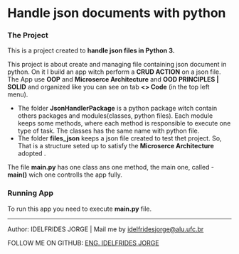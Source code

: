 # Handle json documents with python

### The Project
This is a project created to **handle json files in Python 3.**

This project is about create and  managing file containing json document in python.
On it I build an app witch perform a **CRUD ACTION** on a json file. 
The App use **OOP** and **Microserce Architecture** and **OOD PRINCIPLES | SOLID** and 
organized like you can see on tab **<> Code** (in the top left menu).
- The folder **JsonHandlerPackage** is a python package witch contain others packages and modules(classes, python files). 
Each module keeps some methods, where each method is responsible to execute one type of task.
The classes  has the same name with python file.
- The folder **files_json** keeps a json file created to test thet project. 
So,  That is a structure seted up to satisfy the  **Microserce Architecture** adopted .

The file **main.py** has one class ans one method, the main one, called - **main()** wich one controlls the app fully.

### Running App
To run this app you need to execute **main.py** file.





-------------

Author: IDELFRIDES JORGE | Mail me by idelfridesjorge@alu.ufc.br 

FOLLOW ME ON GITHUB: [ENG. IDELFRIDES JORGE](https://github.com/idelfrides)
